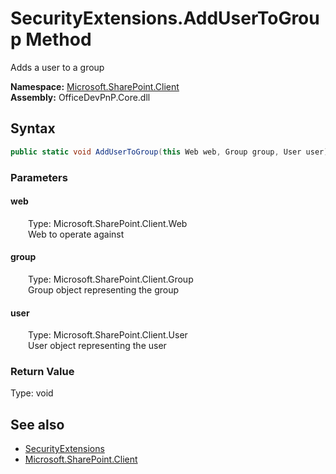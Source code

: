 # SecurityExtensions.AddUserToGroup Method  
 Adds a user to a group   

**Namespace:** [Microsoft.SharePoint.Client](Microsoft.SharePoint.Client.md)  
**Assembly:** OfficeDevPnP.Core.dll  
## Syntax
```C#
public static void AddUserToGroup(this Web web, Group group, User user)
```
### Parameters
#### web  
&emsp;&emsp;Type: Microsoft.SharePoint.Client.Web  
&emsp;&emsp;Web to operate against  

  

#### group  
&emsp;&emsp;Type: Microsoft.SharePoint.Client.Group  
&emsp;&emsp;Group object representing the group  

  

#### user  
&emsp;&emsp;Type: Microsoft.SharePoint.Client.User  
&emsp;&emsp;User object representing the user  

  

### Return Value
Type: void  

## See also
- [SecurityExtensions](Microsoft.SharePoint.Client.SecurityExtensions.md) 
- [Microsoft.SharePoint.Client](Microsoft.SharePoint.Client.md) 

